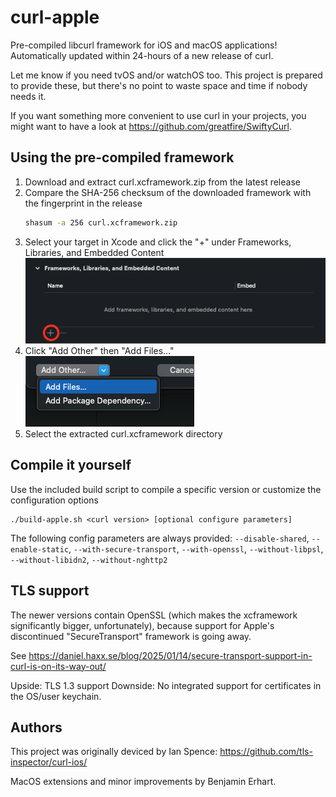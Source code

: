 # curl-apple

Pre-compiled libcurl framework for iOS and macOS applications! Automatically updated within 24-hours of a new release of curl.

Let me know if you need tvOS and/or watchOS too.
This project is prepared to provide these, but there's no point to waste space and time if nobody needs it.

If you want something more convenient to use curl in your projects, you might want to have a look at
https://github.com/greatfire/SwiftyCurl.


## Using the pre-compiled framework

1. Download and extract curl.xcframework.zip from the latest release
1. Compare the SHA-256 checksum of the downloaded framework with the fingerprint in the release
    ```bash
    shasum -a 256 curl.xcframework.zip
    ```
1. Select your target in Xcode and click the "+" under Frameworks, Libraries, and Embedded Content  
    ![Screenshot of the Frameworks, Libraries, and Embedded Content section in Xcode with the plus button circled](resources/frameworks.png)
1. Click "Add Other" then "Add Files..."  
    ![Screenshot of a dropdown menu with the add files option highlighted](resources/addfiles.png)
1. Select the extracted curl.xcframework directory

## Compile it yourself

Use the included build script to compile a specific version or customize the configuration options

```
./build-apple.sh <curl version> [optional configure parameters]
```

The following config parameters are always provided: `--disable-shared`, `--enable-static`, `--with-secure-transport`, 
`--with-openssl`, `--without-libpsl`, `--without-libidn2`, `--without-nghttp2`

## TLS support

The newer versions contain OpenSSL (which makes the xcframework significantly bigger, unfortunately), 
because support for Apple's discontinued "SecureTransport" framework is going away.

See https://daniel.haxx.se/blog/2025/01/14/secure-transport-support-in-curl-is-on-its-way-out/

Upside: TLS 1.3 support
Downside: No integrated support for certificates in the OS/user keychain.

## Authors

This project was originally deviced by Ian Spence:
https://github.com/tls-inspector/curl-ios/

MacOS extensions and minor improvements by Benjamin Erhart.
